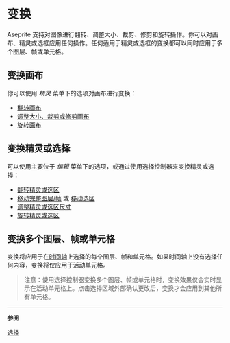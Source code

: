 # 变换

Aseprite 支持对图像进行翻转、调整大小、裁剪、修剪和旋转操作。你可以对画布、精灵或选框应用任何操作。任何适用于精灵或选框的变换都可以同时应用于多个图层、帧或单元格。

## 变换画布

你可以使用 *精灵* 菜单下的选项对画布进行变换：

* [翻转画布](flip-canvas.md)
* [调整大小、裁剪或修剪画布](canvas.md)
* [旋转画布](rotate-canvas.md)

## 变换精灵或选择

可以使用主要位于 *编辑* 菜单下的选项，或通过使用选择控制器来变换精灵或选择：

* [翻转精灵或选区](flip.md)
* [移动完整图层/帧](move-tool.md) 或 [移动选区](move-selection.md)
* [调整精灵或选区尺寸](resize.md)
* [旋转精灵或选区](rotate.md)

## 变换多个图层、帧或单元格

变换将应用于在[时间轴](timeline.md)上选择的每个图层、帧和单元格。如果时间轴上没有选择任何内容，变换将仅应用于活动单元格。

> 注意：使用选择控制器变换多个图层、帧或单元格时，变换效果仅会实时显示在活动单元格上。点击选择区域外部确认更改后，变换才会应用到其他所有单元格。

---

**参阅**

[选择](selecting.md)

